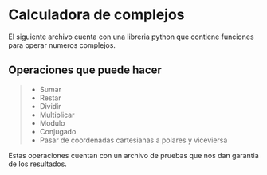 # Calculadora de complejos
El siguiente archivo cuenta con una libreria python que contiene funciones para operar numeros complejos.

## Operaciones que puede hacer

>- Sumar
>- Restar
>- Dividir
>- Multiplicar
>- Modulo
>- Conjugado
>- Pasar de coordenadas cartesianas a polares y viceviersa

Estas operaciones cuentan con un archivo de pruebas que nos dan garantia de los resultados.
